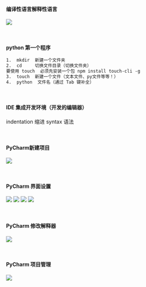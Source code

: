 ####   编译性语言解释性语言
![](https://img2020.cnblogs.com/blog/2113686/202110/2113686-20211022114202391-405802586.png)

<br />

####   python 第一个程序
```html
1.  mkdir  新建一个文件夹
2.  cd     切换文件目录（切换文件夹）
要使用 touch  必须先安装一个包 npm install touch-cli -g
3.  touch  新建一个文件（文本文件、py文件等等！）
4.  python  文件名（通过 Tab 键补全）
```

<br />

####  IDE 集成开发环境（开发的编辑器）
indentation  缩进    syntax 语法

<br />

####  PyCharm新建项目
![](https://img2020.cnblogs.com/blog/2113686/202110/2113686-20211028162817208-1419039799.png)

<br />

####  PyCharm 界面设置
![](https://img2020.cnblogs.com/blog/2113686/202111/2113686-20211101090745886-176007345.png)
![](https://img2020.cnblogs.com/blog/2113686/202111/2113686-20211101090753053-22343676.png)
![](https://img2020.cnblogs.com/blog/2113686/202111/2113686-20211101090808509-1895576402.png)
![](https://img2020.cnblogs.com/blog/2113686/202111/2113686-20211101091430623-965195059.png)

<br />

####  PyCharm  修改解释器
![](https://img2020.cnblogs.com/blog/2113686/202111/2113686-20211101092405919-1864848171.png)

<br />

####  PyCharm  项目管理
![](https://img2020.cnblogs.com/blog/2113686/202111/2113686-20211101145711954-232530607.png)

